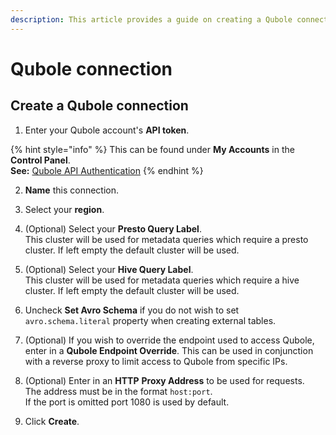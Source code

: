 ```yaml
---
description: This article provides a guide on creating a Qubole connection in Upsolver.
---
```


# Qubole connection

## Create a Qubole connection

1. Enter your Qubole account's **API token**.

{% hint style="info" %}
This can be found under **My Accounts** in the **Control Panel**.  
**See:** [Qubole API Authentication](https://docs.qubole.com/en/latest/rest-api/api_overview.html#authentication)
{% endhint %}

2. **Name** this connection.

3. Select your **region**.

4. \(Optional\) Select your **Presto Query Label**.  
This cluster will be used for metadata queries which require a presto cluster. If left empty the default cluster will be used.

5. \(Optional\) Select your **Hive Query Label**.  
This cluster will be used for metadata queries which require a hive cluster. If left empty the default cluster will be used.

6. Uncheck **Set Avro Schema** if you do not wish to set `avro.schema.literal` property when creating external tables.

7. \(Optional\) If you wish to override the endpoint used to access Qubole, enter in a **Qubole Endpoint Override**. This can be used in conjunction with a reverse proxy to limit access to Qubole from specific IPs.

8. \(Optional\) Enter in an **HTTP** **Proxy Address** to be used for requests.   
The address must be in the format `host:port`.   
If the port is omitted port 1080 is used by default.

9. Click **Create**.

